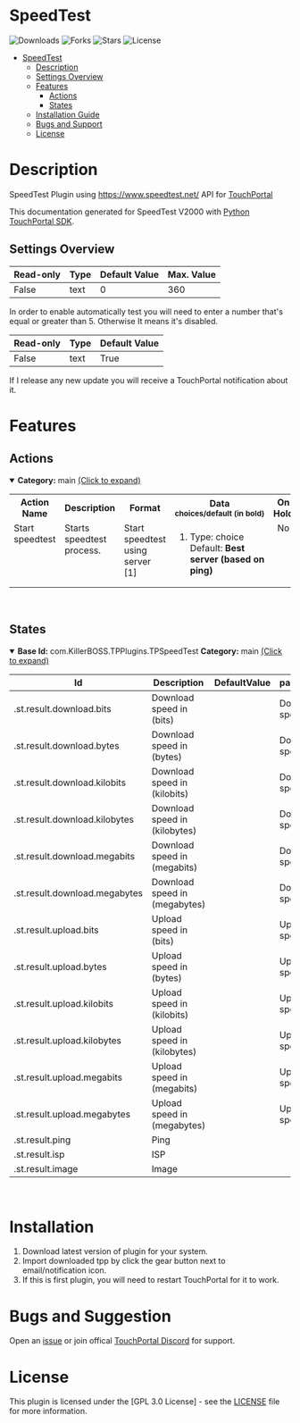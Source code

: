 
# SpeedTest
![Downloads](https://img.shields.io/github/downloads/KillerBOSS2019/TP-Speed-Test-Plugin/total) 
![Forks](https://img.shields.io/github/forks/KillerBOSS2019/TP-Speed-Test-Plugin) 
![Stars](https://img.shields.io/github/stars/KillerBOSS2019/TP-Speed-Test-Plugin) 
![License](https://img.shields.io/github/license/KillerBOSS2019/TP-Speed-Test-Plugin)

- [SpeedTest](#SpeedTest)
  - [Description](#description) 
  - [Settings Overview](#Settings-Overview)
  - [Features](#Features)
    - [Actions](#actions)
    - [States](#states)
  - [Installation Guide](#installation)
  - [Bugs and Support](#bugs-and-suggestion)
  - [License](#license)
  
# Description

SpeedTest Plugin using https://www.speedtest.net/ API for [TouchPortal](https://www.touch-portal.com/)

This documentation generated for SpeedTest V2000 with [Python TouchPortal SDK](https://github.com/KillerBOSS2019/TouchPortal-API).

## Settings Overview
| Read-only | Type | Default Value | Max. Value |
| --- | --- | --- | --- |
| False | text | 0 | 360 |

In order to enable automatically test you will need to enter a number that's equal or greater than 5. Otherwise It means it's disabled.

| Read-only | Type | Default Value |
| --- | --- | --- |
| False | text | True |

If I release any new update you will receive a TouchPortal notification about it.


# Features

## Actions
<details open><summary><b>Category:</b> main <ins>(Click to expand)</ins></summary><table>
<tr valign='buttom'><th>Action Name</th><th>Description</th><th>Format</th><th nowrap>Data<br/><div align=left><sub>choices/default (in bold)</th><th>On<br/>Hold</sub></div></th></tr>
<tr valign='top'><td>Start speedtest</td><td>Starts speedtest process.</td><td>Start speedtest using server [1]</td><td><ol start=1><li>Type: choice &nbsp; 
Default: <b>Best server (based on ping)</b></li>
</ol></td>
<td align=center>No</td>
</tr></table></details>
<br>

## States
<details open><summary><b>Base Id:</b> com.KillerBOSS.TPPlugins.TPSpeedTest <b>Category:</b> main <ins>(Click to expand)</ins></summary>


| Id | Description | DefaultValue | parentGroup |
| --- | --- | --- | --- |
| .st.result.download.bits | Download speed in (bits) |  | Download speed result |
| .st.result.download.bytes | Download speed in (bytes) |  | Download speed result |
| .st.result.download.kilobits | Download speed in (kilobits) |  | Download speed result |
| .st.result.download.kilobytes | Download speed in (kilobytes) |  | Download speed result |
| .st.result.download.megabits | Download speed in (megabits) |  | Download speed result |
| .st.result.download.megabytes | Download speed in (megabytes) |  | Download speed result |
| .st.result.upload.bits | Upload speed in (bits) |  | Upload speed result |
| .st.result.upload.bytes | Upload speed in (bytes) |  | Upload speed result |
| .st.result.upload.kilobits | Upload speed in (kilobits) |  | Upload speed result |
| .st.result.upload.kilobytes | Upload speed in (kilobytes) |  | Upload speed result |
| .st.result.upload.megabits | Upload speed in (megabits) |  | Upload speed result |
| .st.result.upload.megabytes | Upload speed in (megabytes) |  | Upload speed result |
| .st.result.ping | Ping |  |   |
| .st.result.isp | ISP |  |   |
| .st.result.image | Image |  |   |
</details>

<br>

# Installation
1. Download latest version of plugin for your system.
2. Import downloaded tpp by click the gear button next to email/notification icon.
3. If this is first plugin, you will need to restart TouchPortal for it to work.
# Bugs and Suggestion
Open an [issue](https://github.com/KillerBOSS2019/TP-Speed-Test-Plugin/issues) or join offical [TouchPortal Discord](https://discord.gg/MgxQb8r) for support.


# License
This plugin is licensed under the [GPL 3.0 License] - see the [LICENSE](LICENSE) file for more information.

